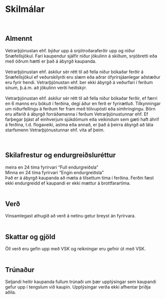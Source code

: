 # Skilmálar

<br />

## Almennt

Vetrarþjónustan ehf. býður upp á snjótroðaraferðir upp og niður Snæfellsjökul. Fari kaupendur sjálfir niður jökulinn á skíðum, snjóbretti eða með öðrum hætti er það á ábyrgð kaupanda.
<br />
<br />
Vetrarþjónustan ehf. áskilur sér rétt til að fella niður bókaðar ferðir á Snæfellsjökul ef veðurskilyrði eru slæm eða aðrar ófyrirsjáanlegar aðstæður eru fyrir hendi. Vetrarþjónustan ehf. ber ekki ábyrgð á veðurfari í ferðum sínum, þ.á.m. að jökulinn verði heiðskýr.
<br />
<br />
Vetrarþjónustan ehf. áskilur sér rétt til að fella niður bókaðar ferðir, ef færri en 6 manns eru bókuð í ferðina, degi áður en ferð er fyrirætluð. Tilkynningar um niðurfellingu á ferðum fer fram með tölvupósti eða símhringingu. Börn eru alfarið á ábyrgð forráðamanna í ferðum Vetrarþjónustunnar ehf. Ef farþegar þjást af einhverjum sjúkdómum eða veikindum sem gæti haft áhrif á ferðina, t.d. flogaveiki, astma eða annað, er það á þeirra ábyrgð að láta starfsmenn Vetrarþjónustunnar ehf. vita af þeim.

<br />

## Skilafrestur og endurgreiðsluréttur

meira en 24 tíma fyrirvari “Full endurgreiðsla”  
Minna en 24 tíma fyrirvari “Engin endurgreiðsla”  
Það er á ábyrgð kaupanda að mæta á tilsettum tíma í ferðina. Ferðin fæst ekki endurgreidd ef kaupandi er ekki mættur á brottfarartíma.  
<br />

## Verð

Vinsamlegast athugið að verð á netinu getur breyst án fyrirvara.  
<br />

## Skattar og gjöld

Öll verð eru gefin upp með VSK og reikningar eru gefnir út með VSK.  
<br />

## Trúnaður

Seljandi heitir kaupanda fullum trúnaði um þær upplýsingar sem kaupandi gefur upp í tengslum við kaupin. Upplýsingar verða ekki afhentar þriðja aðila.
